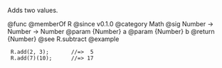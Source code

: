 Adds two values.

@func
@memberOf R
@since v0.1.0
@category Math
@sig Number -> Number -> Number
@param {Number} a
@param {Number} b
@return {Number}
@see R.subtract
@example

     R.add(2, 3);       //=>  5
     R.add(7)(10);      //=> 17
